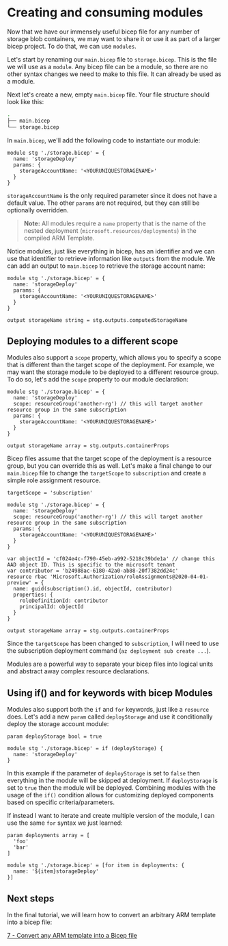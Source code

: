 # Creating and consuming modules

Now that we have our immensely useful bicep file for any number of storage blob containers, we may want to share it or use it as part of a larger bicep project. To do that, we can use `modules`.

Let's start by renaming our `main.bicep` file to `storage.bicep`. This is the file we will use as a `module`. Any bicep file can be a module, so there are no other syntax changes we need to make to this file. It can already be used as a module.

Next let's create a new, empty `main.bicep` file. Your file structure should look like this:

```bash
.
├── main.bicep
└── storage.bicep
```

In `main.bicep`, we'll add the following code to instantiate our module:

```bicep
module stg './storage.bicep' = {
  name: 'storageDeploy'
  params: {
    storageAccountName: '<YOURUNIQUESTORAGENAME>'
  }
}
```

`storageAccountName` is the only required parameter since it does not have a default value. The other `params` are not required, but they can still be optionally overridden. 

>**Note:** All modules require a `name` property that is the name of the nested deployment (`microsoft.resources/deployments`) in the compiled ARM Template.

Notice modules, just like everything in bicep, has an identifier and we can use that identifier to retrieve information like `outputs` from the module. We can add an output to `main.bicep` to retrieve the storage account name:

```bicep
module stg './storage.bicep' = {
  name: 'storageDeploy'
  params: {
    storageAccountName: '<YOURUNIQUESTORAGENAME>'
  }
}

output storageName string = stg.outputs.computedStorageName
```

## Deploying modules to a different scope

Modules also support a `scope` property, which allows you to specify a scope that is different than the target scope of the deployment. For example, we may want the storage module to be deployed to a different resource group. To do so, let's add the `scope` property to our module declaration:

```bicep
module stg './storage.bicep' = {
  name: 'storageDeploy'
  scope: resourceGroup('another-rg') // this will target another resource group in the same subscription
  params: {
    storageAccountName: '<YOURUNIQUESTORAGENAME>'
  }
}

output storageName array = stg.outputs.containerProps
```

Bicep files assume that the target scope of the deployment is a resource group, but you can override this as well. Let's make a final change to our `main.bicep` file to change the `targetScope` to `subscription` and create a simple role assignment resource.

```bicep
targetScope = 'subscription'

module stg './storage.bicep' = {
  name: 'storageDeploy'
  scope: resourceGroup('another-rg') // this will target another resource group in the same subscription
  params: {
    storageAccountName: '<YOURUNIQUESTORAGENAME>'
  }
}

var objectId = 'cf024e4c-f790-45eb-a992-5218c39bde1a' // change this AAD object ID. This is specific to the microsoft tenant
var contributor = 'b24988ac-6180-42a0-ab88-20f7382dd24c'
resource rbac 'Microsoft.Authorization/roleAssignments@2020-04-01-preview' = {
  name: guid(subscription().id, objectId, contributor)
  properties: {
    roleDefinitionId: contributor
    principalId: objectId
  }
}

output storageName array = stg.outputs.containerProps
```

Since the `targetScope` has been changed to `subscription`, I will need to use the subscription deployment command (`az deployment sub create ...`).

Modules are a powerful way to separate your bicep files into logical units and abstract away complex resource declarations.

## Using if() and for keywords with bicep Modules

Modules also support both the `if` and `for` keywords, just like a `resource` does. Let's add a new `param` called `deployStorage` and use it conditionally deploy the storage account module:

```bicep
param deployStorage bool = true

module stg './storage.bicep' = if (deployStorage) {
  name: 'storageDeploy'
}
```

In this example if the parameter of `deployStorage` is set to `false` then everything in the module will be skipped at deployment. If `deployStorage` is set to `true` then the module will be deployed. Combining modules with the usage of the `if()` condition allows for customizing deployed components based on specific criteria/parameters.

If instead I want to iterate and create multiple version of the module, I can use the same `for` syntax we just learned:

```bicep
param deployments array = [
  'foo'
  'bar'
]

module stg './storage.bicep' = [for item in deployments: {
  name: '${item}storageDeploy'
}]
```

## Next steps

In the final tutorial, we will learn how to convert an arbitrary ARM template into a bicep file:

[7 - Convert any ARM template into a Bicep file](./07-convert-arm-template.md)
